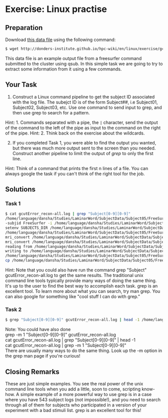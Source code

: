 # Exercise: Linux practise
## Preparation
  Download [this data file](../exercise/gcutError_recon-all.log) using the following command:

  ```bash
  $ wget http://donders-institute.github.io/hpc-wiki/en/linux/exercise/gcutError_recon-all.log
  ```

  This data file is an example output file from a freesurfer command submitted to the cluster using qsub. In this simple task we are going to try to extract some information from it using a few commands.

## Your Task
 
1. Construct a Linux command pipeline to get the subject ID associated with the log file. The subejct ID is of the form Subject##, i.e Subject01, Subject02, Subject03, etc. Use one command to send input to grep, and then use grep to search for a pattern.
  
  Hint: 1. Commands separated with a pipe, the `|` character, send the output of the command to the left of the pipe as input to   the command on the right of the pipe. 
  Hint: 2. Think back on the exercise about the wildcards.

2. If you completed Task 1, you were able to find the output you wanted, but there was much more output sent to the screen than you needed. Construct another pipeline to limit the output of _grep_ to only the first line.
  
 Hint: Think of a command that prints the first n lines of a file. You can always google the task if you can't think of the right tool for the job.

## Solutions
### Task 1
   
   ```bash
  $ cat gcutError_recon-all.log | grep "Subject[0-9][0-9]"
  /home/language/dansha/Studies/LaminarWord/SubjectData/Subject05/FreeSurfer 
  -subjid FreeSurfer -i /home/language/dansha/Studies/LaminarWord/SubjectData/Subject05/Scans/Anatomical/MP2RAGE/MP2RAGE.nii -all
  setenv SUBJECTS_DIR /home/language/dansha/Studies/LaminarWord/SubjectData/Subject05
  /home/language/dansha/Studies/LaminarWord/SubjectData/Subject05/FreeSurfer
  mri_convert /home/language/dansha/Studies/LaminarWord/SubjectData/Subject05/Scans/Anatomical/MP2RAGE/MP2RAGE.nii /home/language/dansha/Studies/LaminarWord/SubjectData/Subject05/FreeSurfer/mri/orig/001.mgz 
  mri_convert /home/language/dansha/Studies/LaminarWord/SubjectData/Subject05/Scans/Anatomical/MP2RAGE/MP2RAGE.nii /home/language/dansha/Studies/LaminarWord/SubjectData/Subject05/FreeSurfer/mri/orig/001.mgz 
  reading from /home/language/dansha/Studies/LaminarWord/SubjectData/Subject05/Scans/Anatomical/MP2RAGE/MP2RAGE.nii...
  writing to /home/language/dansha/Studies/LaminarWord/SubjectData/Subject05/FreeSurfer/mri/orig/001.mgz...
  /home/language/dansha/Studies/LaminarWord/SubjectData/Subject05/FreeSurfer/mri/orig/001.mgz
  cp /home/language/dansha/Studies/LaminarWord/SubjectData/Subject05/FreeSurfer/mri/orig/001.mgz /home/language/dansha/Studies/LaminarWord/SubjectData/Subject05/FreeSurfer/mri/rawavg.mgz 
   ```
  
   Hint: Note that you could also have run the command grep "Subject" gcutError_recon-all.log to get the same results. The traditional unix command line tools typically provide many ways of doing the same thing. It's up to the user to find the best way to accomplish each task. grep is an excellent tool. To learn more about what you can search, try man grep. You can also google for something like "cool stuff I can do with grep." 

### Task 2

  ```bash
$ grep "Subject[0-9][0-9]" gcutError_recon-all.log | head -1 /home/language/dansha/Studies/LaminarWord/SubjectData/Subject05/FreeSurfer
  ```
  Note: You could have also done <br> grep -m 1 "Subject[0-9][0-9]" gcutError_recon-all.log <br> cat gcutError\_recon-all.log | grep "Subject[0-9][0-9]" | head -1 <br> cat gcutError_recon-all.log | grep -m 1 "Subject[0-9][0-9]" <br> There are usually many ways to do the same thing. Look up the -m option in the grep man page if you're curious! 

## Closing Remarks
These are just simple examples. You see the real power of the unix command line tools when you add a little, soon to come, scripting know-how. A simple example of a more powerful way to use grep is in a case where you have 543 subject logs (not impossible!), and you need to search through all of them for subjects who participated in a version of your experiment with a bad stimuli list. grep is an excellent tool for this! 
